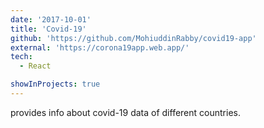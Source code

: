 ```yaml
---
date: '2017-10-01'
title: 'Covid-19'
github: 'https://github.com/MohiuddinRabby/covid19-app'
external: 'https://corona19app.web.app/'
tech:
  - React

showInProjects: true
---
```


provides info about covid-19 data of different countries.
